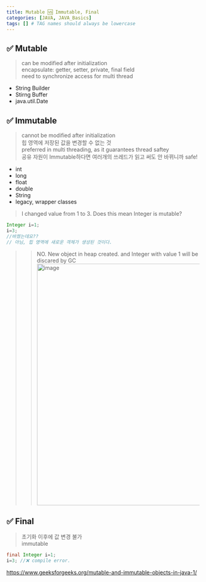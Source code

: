 ```yaml
---
title: Mutable 🆚 Immutable, Final
categories: [JAVA, JAVA_Basics]
tags: [] # TAG names should always be lowercase
---
```


## ✅ Mutable

> can be modified after initialization <br>
> encapsulate: getter, setter, private, final field <br>
> need to synchronize access for multi thread <br>

- String Builder
- Stirng Buffer
- java.util.Date

## ✅ Immutable

> cannot be modified after initialization <br>
> 힙 영역에 저장된 값을 변경할 수 없는 것 <br>
> preferred in multi threading, as it guarantees thread saftey <br>
> 공유 자원이 Immutable하다면 여러개의 쓰레드가 읽고 써도 안 바뀌니까 safe! <br>

- int
- long
- float
- double
- String
- legacy, wrapper classes

> I changed value from 1 to 3. Does this mean Integer is mutable?

```java
Integer i=1;
i=3;
//바꿨는데요??
// 아님, 힙 영역에 새로운 객체가 생성된 것이다.
```

> > NO. New object in heap created.
> > and Integer with value 1 will be discared by GC
> > <img width="629" alt="image" src="https://github.com/user-attachments/assets/392f71f3-c9d1-4a87-bd28-c93d56fb640b">

## ✅ Final

> 초기화 이후에 값 변경 불가 <br>
> immutable <br>

```java
final Integer i=1;
i=3; //❌ compile error.
```

<https://www.geeksforgeeks.org/mutable-and-immutable-objects-in-java-1/>
